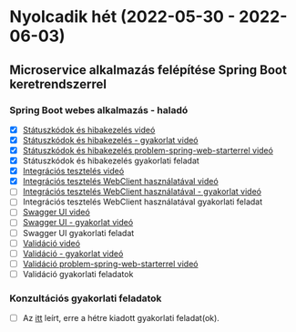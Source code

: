 # Nyolcadik hét (2022-05-30 - 2022-06-03)

## Microservice alkalmazás felépítése Spring Boot keretrendszerrel

### Spring Boot webes alkalmazás - haladó

* [X] [Státuszkódok és hibakezelés videó](https://e-learning.training360.com/courses/take/java-spring-boot-microservices/lessons/20548809-statuszkodok-es-hibakezeles)
* [X] [Státuszkódok és hibakezelés - gyakorlat videó](https://e-learning.training360.com/courses/take/java-spring-boot-microservices/lessons/23269112-statuszkodok-es-hibakezeles-gyakorlat)
* [X] [Státuszkódok és hibakezelés problem-spring-web-starterrel videó](https://e-learning.training360.com/courses/take/java-spring-boot-microservices/lessons/25839311-statuszkodok-es-hibakezeles-problem-spring-web-starterrel)
* [X] Státuszkódok és hibakezelés gyakorlati feladat
* [X] [Integrációs tesztelés videó](https://e-learning.training360.com/courses/take/java-spring-boot-microservices/lessons/20549806-integracios-teszteles)
* [X] [Integrációs tesztelés WebClient használatával videó](https://e-learning.training360.com/courses/take/java-spring-boot-microservices/lessons/35320156-integracios-teszteles-webclient-hasznalataval)
* [ ] [Integrációs tesztelés WebClient használatával - gyakorlat videó](https://e-learning.training360.com/courses/take/java-spring-boot-microservices/lessons/35320268-integracios-teszteles-webclient-hasznalataval-gyakorlat) 
* [ ] Integrációs tesztelés WebClient használatával gyakorlati feladat
* [ ] [Swagger UI videó](https://e-learning.training360.com/courses/take/java-spring-boot-microservices/lessons/20549801-swagger-ui)
* [ ] [Swagger UI - gyakorlat videó](https://e-learning.training360.com/courses/take/java-spring-boot-microservices/lessons/23269284-swagger-ui-gyakorlat)
* [ ] Swagger UI gyakorlati feladat
* [ ] [Validáció videó]()
* [ ] [Validáció - gyakorlat videó]()
* [ ] [Validáció problem-spring-web-starterrel videó]()  
* [ ] Validáció gyakorlati feladatok

### Konzultációs gyakorlati feladatok

* [ ] Az [itt](https://github.com/Strukturavaltas2-Halado-Java/java-strukturavalto2-halado/blob/master/labs.md) leírt, erre a hétre kiadott gyakorlati feladat(ok). 
